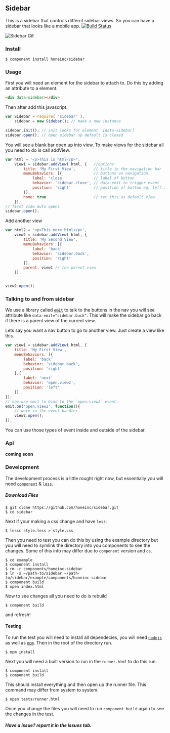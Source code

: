 ## Sidebar

This is a sidebar that controls differnt sidebar views. So you can have a sidebar that looks like a mobile app. 
[![Build Status](https://travis-ci.org/honeinc/sidebar.svg?branch=master)](https://travis-ci.org/honeinc/sidebar)

![Sidebar Gif](http://i.imgur.com/jr80xv1.gif?1?1506)

### Install

    $ component install honeinc/sidebar

### Usage

First you will need an element for the sidebar to attach to. Do this by adding an attribute to a element.

```html
<div data-sidebar></div>
```

Then after add this javascript.

```javascript
var Sidebar = require( 'sidebar' ),
    sidebar = new Sidebar(); // make a new instance

sidebar.init(); // init looks for element. [data-sidebar]
sidebar.open(); // open sidebar up default is closed
```

You will see a blank bar open up into view. To make views for the sidebar all you need to do is call addView.

```javascript
var html = '<p>This is html</p>',
    view1 = sidebar.addView( html, {   //options
        title: 'My First View',        // title in the navigation bar
        menuBehaviors: [{              // buttons on navigation
            label: 'close'             // label of button
            behavior: 'sidebar.close', // data-emit to trigger event
            position: 'right'          // position of button eg. left / right
        }],
        home: true                     // set this as default view
    });
// first view auto opens
sidebar.open();
```
Add another view
```javascript
var html2 = '<p>This more html</p>',
    view2 = sidebar.addView( html, { 
        title: 'My Second View', 
        menuBehaviors: [{ 
            label: 'back' 
            behavior: 'sidebar.back', 
            position: 'right'
        }],
        parent: view1 // the parent view
    });


view2.open();
```
### Talking to and from sidebar

We use a library called [`emit`](https://github.com/honeinc/emit) to talk to the buttons in the nav you will see attribute like `data-emit="sidebar.back"`. This will make the sidebar go back if there is a parent view of the current view.

Lets say you want a nav button to go to another view. Just create a view like this.

```javascript
var view1 = sidebar.addView( html, { 
    title: 'My First View', 
    menuBehaviors: [{ 
        label: 'back' 
        behavior: 'sidebar.back', 
        position: 'right'
    },{ 
        label: 'next' 
        behavior: 'open.view2', 
        position: 'left'
    }]
});
// now use emit to bind to the `open.view2` event.
emit.on('open.view2', function(){
    // were in the event handler
    view2.open();
});
```

You can use those types of event inside and outside of the sidebar.

### Api

__coming soon__

### Development

The development process is a little rought right now, but essentially you will need [`component`](https://github.com/component/component) & [`less`](https://github.com/less/less.js).

##### Download Files

    $ git clone https://github.com/honeinc/sidebar.git
    $ cd sidebar

Next if your making a css change and have `less`.

    $ lessc style.less > style.css

Then you need to test you can do this by using the example directory but you will need to symlink the directory into you components to see the changes. Some of this info may differ due to `component` version and `os`.

    $ cd example
    $ component install
    $ rm -r components/honeinc-sidebar 
    $ ln -s ~/path-to/sidebar ~/path-to/sidebar/example/components/honeinc-sidebar
    $ component build
    $ open index.html

Now to see changes all you need to do is rebuild

    $ component build

and refresh!

#### Testing

To run the test you will need to install all dependecies, you will need [`nodejs`](http://nodejs.org) as well as [`npm`](http://npmjs.org). Then in the root of the directory run.

    $ npm install

Next you will need a built version to run in the `runner.html` to do this run.

    $ component install
    $ component build

This should install everything and then open up the runner file. This command may differ from system to system.

    $ open tests/runner.html

Once you change the files you will need to run `component build` again to see the changes in the test.

##### Have a issue? report it in the issues tab.
